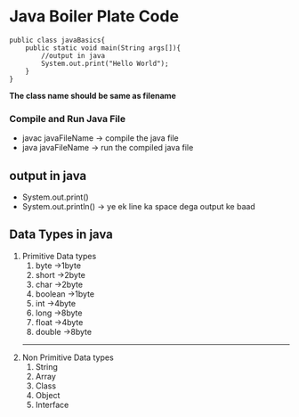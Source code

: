 # Java Boiler Plate Code

```
public class javaBasics{
    public static void main(String args[]){
        //output in java 
        System.out.print("Hello World");  
    }
}
```
__The class name should be same as filename__

### Compile and Run Java File
- javac javaFileName -> compile the java file
- java javaFileName -> run the compiled java file

## output in java
- System.out.print()
- System.out.println() -> ye ek line ka space dega output ke baad

## Data Types in java
1. Primitive Data types
    1. byte ->1byte
    2. short ->2byte
    3. char ->2byte
    4. boolean ->1byte
    5. int ->4byte
    6. long ->8byte
    7. float ->4byte
    8. double ->8byte
    ---
2. Non Primitive Data types
    1. String
    2. Array 
    3. Class
    4. Object
    5. Interface    


